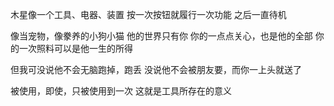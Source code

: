 木星像一个工具、电器、装置
按一次按钮就履行一次功能
之后一直待机

像当宠物，像豢养的小狗小猫
他的世界只有你
你的一点点关心，也是他的全部
你的一次照料可以是他一生的所得

但我可没说他不会无脑跑掉，跑丢
没说他不会被朋友要，而你一上头就送了

被使用，即使，只被使用到一次
这就是工具所存在的意义
